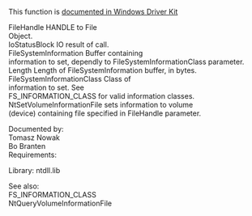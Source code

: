 This function is [documented in Windows Driver Kit](https://learn.microsoft.com/en-us/windows-hardware/drivers/ddi/ntifs/nf-ntifs-zwsetvolumeinformationfile)

FileHandle HANDLE to File \
Object. \
IoStatusBlock IO result of call. \
FileSystemInformation Buffer containing \
information to set, dependly to FileSystemInformationClass parameter. \
Length Length of FileSystemInformation buffer, in bytes. \
FileSystemInformationClass Class of \
information to set. See \
FS\_INFORMATION\_CLASS for valid information classes. \
NtSetVolumeInformationFile sets information to volume \
\(device\) containing file specified in FileHandle parameter.

Documented by: \
Tomasz Nowak \
Bo Branten \
Requirements:

Library: ntdll.lib

See also: \
FS\_INFORMATION\_CLASS \
NtQueryVolumeInformationFile
